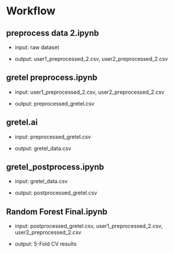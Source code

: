 
# Workflow

## preprocess data 2.ipynb
- input: raw dataset

- output: user1_preprocessed_2.csv, user2_preprocessed_2.csv

## gretel preprocess.ipynb

- input: user1_preprocessed_2.csv, user2_preprocessed_2.csv

- output: preprocessed_gretel.csv

## gretel.ai
- input: preprocessed_gretel.csv

- output: gretel_data.csv

## gretel_postprocess.ipynb
- input: gretel_data.csv

- output: postprocessed_gretel.csv

## Random Forest Final.ipynb
- input: postprocessed_gretel.csv, user1_preprocessed_2.csv, user2_preprocessed_2.csv

- output: 5-Fold CV results